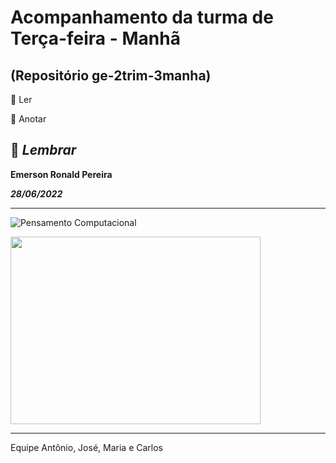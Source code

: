 # Acompanhamento da turma de Terça-feira - Manhã
## (Repositório ge-2trim-3manha)

:book: Ler

:pencil: Anotar

🧷 *Lembrar*
---

**Emerson Ronald Pereira**

***28/06/2022***

---

![Pensamento Computacional](http://computacaonaescola.com.br/wp-content/uploads/2017/07/cropped-pensamentoComputacional-2.png)

<img src="http://computacaonaescola.com.br/wp-content/uploads/2017/07/cropped-pensamentoComputacional-2.png" width="400" height="300"/>

---

Equipe Antônio, José, Maria e Carlos
